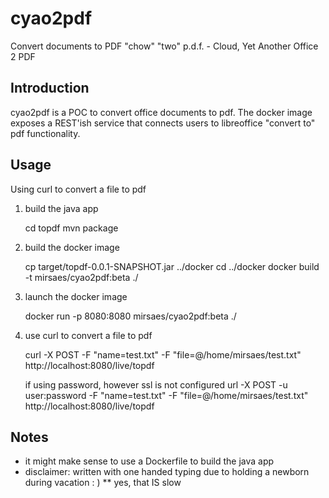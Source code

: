 # cyao2pdf
Convert documents to PDF
"chow" "two" p.d.f. - Cloud, Yet Another Office 2 PDF

## Introduction
cyao2pdf is a POC to convert office documents to pdf.
The docker image exposes a REST'ish service that connects users to libreoffice "convert to" pdf functionality.

## Usage
Using curl to convert a file to pdf

 1. build the java app


	cd topdf
	mvn package

 2. build the docker image


	cp target/topdf-0.0.1-SNAPSHOT.jar ../docker
	cd ../docker
    docker build -t mirsaes/cyao2pdf:beta ./
	

 3. launch the docker image


	docker run -p 8080:8080 mirsaes/cyao2pdf:beta ./


 4. use curl to convert a file to pdf


	curl -X POST -F "name=test.txt" -F "file=@/home/mirsaes/test.txt" http://localhost:8080/live/topdf
	
	if using password, however ssl is not configured
	url -X POST -u user:password -F "name=test.txt" -F "file=@/home/mirsaes/test.txt" http://localhost:8080/live/topdf

## Notes
* it might make sense to use a Dockerfile to build the java app
* disclaimer: written with one handed typing due to holding a newborn during vacation  : )
** yes, that IS slow
